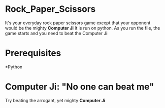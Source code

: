 # Rock_Paper_Scissors
It's your everyday rock paper scissors game except that your opponent would be the mighty **Computer Ji**
It is run on python.
As you run the file, the game starts and you need to beat the Computer Ji
# Prerequisites
*Python
# Computer Ji: "No one can beat me"
Try beating the arrogant, yet mighty **Computer Ji**
